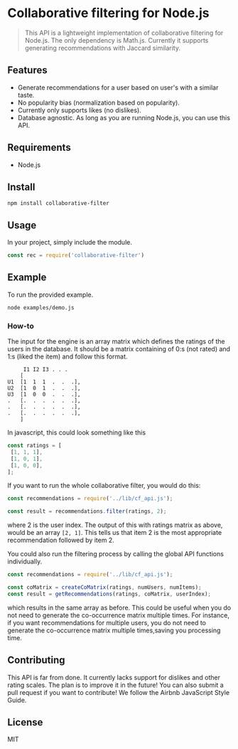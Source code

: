 # Collaborative filtering for Node.js

> This API is a lightweight implementation of collaborative filtering for Node.js. The only dependency is Math.js. Currently it supports generating recommendations with Jaccard similarity.

## Features

- Generate recommendations for a user based on user's with a similar taste.
- No popularity bias (normalization based on popularity).
- Currently only supports likes (no dislikes).
- Database agnostic. As long as you are running Node.js, you can use this API.

## Requirements

- Node.js

## Install

```
npm install collaborative-filter
```

## Usage

In your project, simply include the module.

```javascript
const rec = require('collaborative-filter')
```


## Example
To run the provided example.

```bash
node examples/demo.js
```

### How-to
The input for the engine is an array matrix which defines the ratings of the users in the database. It should be a matrix containing of 0:s (not rated) and 1:s (liked the item) and follow this format.

```
     I1 I2 I3 . . .
    [
U1  [1  1  1  .  .  .],
U2  [1  0  1  .  .  .],
U3  [1  0  0  .  .  .],
.   [.  .  .  .  .  .],
.   [.  .  .  .  .  .],
.   [.  .  .  .  .  .],
    ]
 ```
 In javascript, this could look something like this
 ```javascript
 const ratings = [
  [1, 1, 1],
  [1, 0, 1],
  [1, 0, 0],
];
 ```
 If you want to run the whole collaborative filter, you would do this:
 ```javascript
 const recommendations = require('../lib/cf_api.js');

 const result = recommendations.filter(ratings, 2);
 ```
where 2 is the user index. The output of this with ratings matrix as above, would be an array `[2, 1]`. This tells us that item 2 is the most appropriate recommendation followed by item 2.

You could also run the filtering process by calling the global API functions individually.

```javascript
const recommendations = require('../lib/cf_api.js');

const coMatrix = createCoMatrix(ratings, numUsers, numItems);
const result = getRecommendations(ratings, coMatrix, userIndex);
```
which results in the same array as before. This could be useful when you do not need to generate the co-occurrence matrix multiple times. For instance, if you want recommendations for multiple users, you do not need to generate the co-occurrence matrix multiple times,saving you processing time.


## Contributing

This API is far from done. It currently lacks support for dislikes and other rating scales. The plan is to improve it in the future! You can also submit a pull request if you want to contribute! We follow the Airbnb JavaScript Style Guide.

## License

MIT